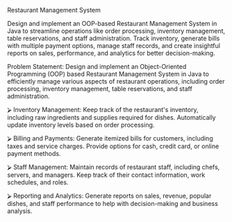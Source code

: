 Restaurant Management System

Design and implement an OOP-based Restaurant Management System in Java to streamline operations like order processing, inventory management, table reservations, and staff administration. Track inventory, generate bills with multiple payment options, manage staff records, and create insightful reports on sales, performance, and analytics for better decision-making.



Problem Statement: 
Design and implement an Object-Oriented Programming (OOP) based Restaurant Management System in Java to efficiently manage various aspects of restaurant operations, including order processing, inventory management, table reservations, and staff administration.



⮚	Inventory Management: Keep track of the restaurant's inventory, including raw ingredients and supplies required for dishes. Automatically update inventory levels based on order processing.

⮚	Billing and Payments: Generate itemized bills for customers, including taxes and service charges. Provide options for cash, credit card, or online payment methods.

⮚	Staff Management: Maintain records of restaurant staff, including chefs, servers, and managers. Keep track of their contact information, work schedules, and roles.

⮚	Reporting and Analytics: Generate reports on sales, revenue, popular dishes, and staff performance to help with decision-making and business analysis.
